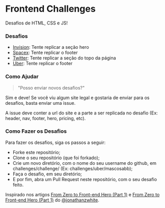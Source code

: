 # Frontend Challenges
Desafios de HTML, CSS e JS!

### Desafios

- [Invision](https://www.invisionapp.com/ "Invision"): Tente replicar a seção hero  
- [Spacex](http://www.spacex.com/ "Spacex"): Tente replicar o footer 
- [Twitter](https://twitter.com/ "Twitter"): Tente replicar a seção do topo da página 
- [Uber](https://www.uber.com/pt/ "Uber"): Tente replicar o footer

### Como Ajudar

> "Posso enviar novos desafios?"

Sim e deve! Se você viu algum site legal e gostaria de enviar para os desafios, basta enviar uma issue.

A issue deve conter a url do site e a parte a ser replicada no desafio (Ex: header, nav, footer, hero, pricing, etc).

### Como Fazer os Desafios

Para fazer os desafios, siga os passos a seguir:  

- Forke este repositório;
- Clone o seu repositório (que foi forkado);
- Crie um novo diretório, com o nome do seu username do github, em challenges/challenge/ (Ex: challenges/uber/mascosabb);
- Faça o desafio, em seu diretório;
-	E por fim, abra um Pull Request neste repositório, com o seu desafio feito.

Inspirado nos artigos [From Zero to Front-end Hero (Part 1)](https://medium.freecodecamp.com/from-zero-to-front-end-hero-part-1-7d4f7f0bff02#.1wojmrgph "From Zero to Front-end Hero (Part 1)") e [From Zero to Front-end Hero (Part 1)](https://medium.freecodecamp.com/from-zero-to-front-end-hero-part-2-adfa4824da9b#.342vpy7aq "From Zero to Front-end Hero (Part 1)") do [@jonathanzwhite](https://twitter.com/jonathanzwhite "@jonathanzwhite").